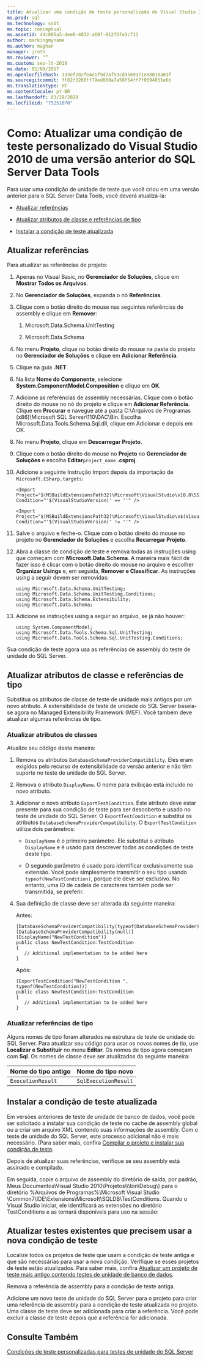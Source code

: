 ```yaml
---
title: Atualizar uma condição de teste personalizada do Visual Studio 2010 de uma versão anterior
ms.prod: sql
ms.technology: ssdt
ms.topic: conceptual
ms.assetid: 44c895a3-dee0-4032-a60f-812f5fe3c713
author: markingmyname
ms.author: maghan
manager: jroth
ms.reviewer: “”
ms.custom: seo-lt-2019
ms.date: 02/09/2017
ms.openlocfilehash: 333ef282fe4e1f9d7af53cd3569371e88018a03f
ms.sourcegitcommit: ff82f3260ff79ed860a7a58f54ff7f0594851e6b
ms.translationtype: HT
ms.contentlocale: pt-BR
ms.lasthandoff: 03/29/2020
ms.locfileid: "75251070"
---
```

# <a name="how-to-upgrade-a-visual-studio-2010-custom-test-condition-from-a-previous-release-to-sql-server-data-tools"></a>Como: Atualizar uma condição de teste personalizado do Visual Studio 2010 de uma versão anterior do SQL Server Data Tools

Para usar uma condição de unidade de teste que você criou em uma versão anterior para o SQL Server Data Tools, você deverá atualizá-la:  
  
-   [Atualizar referências](#UpdateReferences)  
  
-   [Atualizar atributos de classe e referências de tipo](#UpdateClassAttributesandTypeReference)  
  
-   [Instalar a condição de teste atualizada](#ApplytheNewRegistrationProcess)  
  
## <a name="update-references"></a><a name="UpdateReferences"></a>Atualizar referências  
Para atualizar as referências de projeto:  
  
1.  Apenas no Visual Basic, no **Gerenciador de Soluções**, clique em **Mostrar Todos os Arquivos**.  
  
2.  No **Gerenciador de Soluções**, expanda o nó **Referências**.  
  
3.  Clique com o botão direito do mouse nas seguintes referências de assembly e clique em **Remover**:  
  
    1.  Microsoft.Data.Schema.UnitTesting  
  
    2.  Microsoft.Data.Schema  
  
4.  No menu **Projeto**, clique no botão direito do mouse na pasta do projeto no **Gerenciador de Soluções** e clique em **Adicionar Referência**.  
  
5.  Clique na guia **.NET**.  
  
6.  Na lista **Nome do Componente**, selecione **System.ComponentModel.Composition** e clique em **OK**.  
  
7.  Adicione as referências de assembly necessárias. Clique com o botão direito do mouse no nó do projeto e clique em **Adicionar Referência**. Clique em **Procurar** e navegue até a pasta C:\Arquivos de Programas (x86)\\Microsoft SQL Server\110\DAC\Bin. Escolha Microsoft.Data.Tools.Schema.Sql.dll, clique em Adicionar e depois em OK.  
  
8.  No menu **Projeto**, clique em **Descarregar Projeto**.  
  
9. Clique com o botão direito do mouse no **Projeto** no **Gerenciador de Soluções** e escolha **Editar**`project_name` **.csproj**.  
  
10. Adicione a seguinte Instrução Import depois da importação de `Microsoft.CSharp.targets`:  
  
    ```  
    <Import Project="$(MSBuildExtensionsPath32)\Microsoft\VisualStudio\v10.0\SSDT\Microsoft.Data.Tools.Schema.Sql.UnitTesting.targets" Condition="'$(VisualStudioVersion)' == ''" />  
  
    <Import Project="$(MSBuildExtensionsPath32)\Microsoft\VisualStudio\v$(VisualStudioVersion)\SSDT\Microsoft.Data.Tools.Schema.Sql.UnitTesting.targets" Condition="'$(VisualStudioVersion)' != ''" />  
    ```  
  
11. Salve o arquivo e feche-o. Clique com o botão direito do mouse no projeto no **Gerenciador de Soluções** e escolha **Recarregar Projeto**.  
  
12. Abra a classe de condição de teste e remova todas as instruções using que começam com **Microsoft.Data.Schema**. A maneira mais fácil de fazer isso é clicar com o botão direito do mouse no arquivo e escolher **Organizar Usings** e, em seguida, **Remover e Classificar**. As instruções using a seguir devem ser removidas:  
  
    ```  
    using Microsoft.Data.Schema.UnitTesting;  
    using Microsoft.Data.Schema.UnitTesting.Conditions;  
    using Microsoft.Data.Schema.Extensibility;  
    using Microsoft.Data.Schema;  
    ```  
  
13. Adicione as instruções using a seguir ao arquivo, se já não houver:  
  
    ```  
    using System.ComponentModel;  
    using Microsoft.Data.Tools.Schema.Sql.UnitTesting;  
    using Microsoft.Data.Tools.Schema.Sql.UnitTesting.Conditions;  
    ```  
  
Sua condição de teste agora usa as referências de assembly do teste de unidade do SQL Server.  
  
## <a name="update-class-attributes-and-type-references"></a><a name="UpdateClassAttributesandTypeReference"></a>Atualizar atributos de classe e referências de tipo  
Substitua os atributos de classe de teste de unidade mais antigos por um novo atributo. A extensibilidade de teste de unidade do SQL Server baseia-se agora no Managed Extensibility Framework (MEF). Você também deve atualizar algumas referências de tipo.  
  
### <a name="update-class-attributes"></a>Atualizar atributos de classes  
Atualize seu código desta maneira:  
  
1.  Remova os atributos `DatabaseSchemaProviderCompatibility`. Eles eram exigidos pelo recurso de extensibilidade da versão anterior e não têm suporte no teste de unidade do SQL Server.  
  
2.  Remova o atributo `DisplayName`. O nome para exibição está incluído no novo atributo.  
  
3.  Adicionar o novo atributo `ExportTestCondition`. Este atributo deve estar presente para sua condição de teste para ser descoberto e usado no teste de unidade do SQL Server. O `ExportTestCondition` e substitui os atributos `DatabaseSchemaProviderCompatibility`. O `ExportTestCondition` utiliza dois parâmetros:  
  
    -   `DisplayName` é o primeiro parâmetro. Ele substitui o atributo `DisplayName` e é usado para descrever todas as condições de teste deste tipo.  
  
    -   O segundo parâmetro é usado para identificar exclusivamente sua extensão. Você pode simplesmente transmitir o seu tipo usando `typeof(NewTestCondition)`, porque ele deve ser exclusivo. No entanto, uma ID de cadeia de caracteres também pode ser transmitida, se preferir.  
  
4.  Sua definição de classe deve ser alterada da seguinte maneira:  
  
    Antes:  
  
    ```  
    [DatabaseSchemaProviderCompatibility(typeof(DatabaseSchemaProvider))]  
    [DatabaseSchemaProviderCompatibility(null)]  
    [DisplayName("NewTestCondition")]  
    public class NewTestCondition:TestCondition  
    {  
       // Additional implementation to be added here  
    }  
    ```  
  
    Após:  
  
    ```  
    [ExportTestCondition("NewTestCondition ", typeof(NewTestCondition))]  
    public class NewTestCondition:TestCondition  
    {  
       // Additional implementation to be added here  
    }  
    ```  
  
### <a name="update-type-references"></a>Atualizar referências de tipo  
Alguns nomes de tipo foram alterados na estrutura de teste de unidade do SQL Server. Para atualizar seu código para usar os novos nomes de tio, use **Localizar e Substituir** no menu **Editar**. Os nomes de tipo agora começam com **Sql**. Os nomes de classe deve ser atualizados da seguinte maneira:  
  
|Nome do tipo antigo|Nome do tipo novo|  
|-----------------|-----------------|  
|`ExecutionResult`|`SqlExecutionResult`|  
  
## <a name="install-the-upgraded-test-condition"></a><a name="ApplytheNewRegistrationProcess"></a>Instalar a condição de teste atualizada  
Em versões anteriores de teste de unidade de banco de dados, você pode ser solicitado a instalar sua condição de teste no cache de assembly global ou a criar um arquivo XML contendo suas informações de assembly. Com o teste de unidade do SQL Server, este processo adicional não é mais necessário. (Para saber mais, confira [Compilar o projeto e instalar sua condição de teste](../ssdt/walkthrough-use-custom-test-condition-to-verify-stored-procedure-results.md#xxx).  
  
Depois de atualizar suas referências, verifique se seu assembly está assinado e compilado.  
  
Em seguida, copie o arquivo de assembly do diretório de saída, por padrão, Meus Documentos\Visual Studio 2010\Projetos\\<yoursolutionname>\\<yourprojectname>\bin\Debug\\) para o diretório %Arquivos de Programas%\Microsoft Visual Studio <Version>\Common7\IDE\Extensions\Microsoft\SQLDB\TestConditions. Quando o Visual Studio iniciar, ele identificará as extensões no diretório TestConditions e as tornará disponíveis para uso na sessão:  
  
## <a name="upgrade-existing-tests-that-need-to-use-the-new-test-condition"></a>Atualizar testes existentes que precisem usar a nova condição de teste  
Localize todos os projetos de teste que usam a condição de teste antiga e que são necessárias para usar a nova condição. Verifique se esses projetos de teste estão atualizados. Para saber mais, confira [Atualizar um projeto de teste mais antigo contendo testes de unidade de banco de dados](../ssdt/upgrade-an-older-test-project-containing-database-unit-tests.md).  
  
Remova a referência de assembly para a condição de teste antiga.  
  
Adicione um novo teste de unidade do SQL Server para o projeto para criar uma referência de assembly para a condição de teste atualizada no projeto. Uma classe de teste deve ser adicionada para criar a referência. Você pode excluir a classe de teste depois que a referência for adicionada.  
  
## <a name="see-also"></a>Consulte Também  
[Condições de teste personalizadas para testes de unidade do SQL Server](../ssdt/custom-test-conditions-for-sql-server-unit-tests.md)  
  
